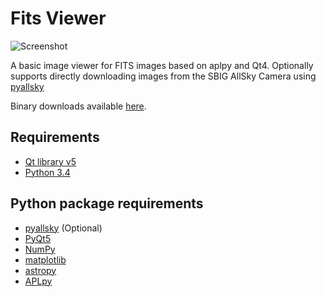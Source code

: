 Fits Viewer
===========

![Screenshot](https://raw.github.com/badders/pyfitsview/gh-pages/images/screeshot1.png "Screenshot")

A basic image viewer for FITS images based on aplpy and Qt4. Optionally supports directly downloading images from the SBIG AllSky Camera using [pyallsky](https://github.com/badders/pyallsky)

Binary downloads available [here](https://github.com/badders/pyfitsview/releases).

Requirements
------------
* [Qt library v5](http://qt-project.org/downloads)
* [Python 3.4](http://python.org)

Python package requirements
-------------------
* [pyallsky](http://github.com/badders/pyallsky) (Optional)
* [PyQt5](http://www.riverbankcomputing.com/software/pyqt/download)
* [NumPy](http://www.numpy.org/)
* [matplotlib](http://matplotlib.org/)
* [astropy](https://astropy.readthedocs.org/en/stable/)
* [APLpy](http://aplpy.github.io/)

